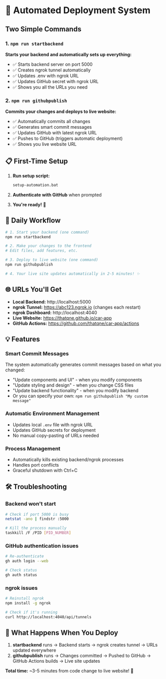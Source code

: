 # 🚀 Automated Deployment System

## Two Simple Commands

### 1. `npm run startbackend`
**Starts your backend and automatically sets up everything:**
- ✅ Starts backend server on port 5000
- ✅ Creates ngrok tunnel automatically  
- ✅ Updates .env with ngrok URL
- ✅ Updates GitHub secret with ngrok URL
- ✅ Shows you all the URLs you need

### 2. `npm run githubpublish`
**Commits your changes and deploys to live website:**
- ✅ Automatically commits all changes
- ✅ Generates smart commit messages
- ✅ Updates GitHub with latest ngrok URL
- ✅ Pushes to GitHub (triggers automatic deployment)
- ✅ Shows you live website URL

## 📋 First-Time Setup

1. **Run setup script:**
   ```bash
   setup-automation.bat
   ```

2. **Authenticate with GitHub** when prompted

3. **You're ready!** 🎉

## 🔄 Daily Workflow

```bash
# 1. Start your backend (one command)
npm run startbackend

# 2. Make your changes to the frontend
# Edit files, add features, etc.

# 3. Deploy to live website (one command)  
npm run githubpublish

# 4. Your live site updates automatically in 2-5 minutes! ✨
```

## 🌐 URLs You'll Get

- **Local Backend:** http://localhost:5000
- **ngrok Tunnel:** https://abc123.ngrok.io (changes each restart)
- **ngrok Dashboard:** http://localhost:4040
- **Live Website:** https://thatqne.github.io/car-app
- **GitHub Actions:** https://github.com/thatqne/car-app/actions

## 💡 Features

### Smart Commit Messages
The system automatically generates commit messages based on what you changed:
- "Update components and UI" - when you modify components
- "Update styling and design" - when you change CSS files
- "Update backend functionality" - when you modify backend
- Or you can specify your own: `npm run githubpublish "My custom message"`

### Automatic Environment Management
- Updates local `.env` file with ngrok URL
- Updates GitHub secrets for deployment
- No manual copy-pasting of URLs needed

### Process Management
- Automatically kills existing backend/ngrok processes
- Handles port conflicts
- Graceful shutdown with Ctrl+C

## 🛠️ Troubleshooting

### Backend won't start
```bash
# Check if port 5000 is busy
netstat -ano | findstr :5000

# Kill the process manually
taskkill /F /PID [PID_NUMBER]
```

### GitHub authentication issues
```bash
# Re-authenticate
gh auth login --web

# Check status
gh auth status
```

### ngrok issues
```bash
# Reinstall ngrok
npm install -g ngrok

# Check if it's running
curl http://localhost:4040/api/tunnels
```

## 🎯 What Happens When You Deploy

1. **startbackend** runs → Backend starts → ngrok creates tunnel → URLs updated everywhere
2. **githubpublish** runs → Changes committed → Pushed to GitHub → GitHub Actions builds → Live site updates

**Total time:** ~3-5 minutes from code change to live website! 🚀 